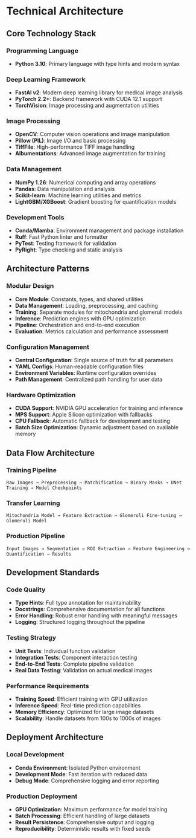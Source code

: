 # Technical Architecture

## Core Technology Stack

### Programming Language
- **Python 3.10**: Primary language with type hints and modern syntax

### Deep Learning Framework
- **FastAI v2**: Modern deep learning library for medical image analysis
- **PyTorch 2.2+**: Backend framework with CUDA 12.1 support
- **TorchVision**: Image processing and augmentation utilities

### Image Processing
- **OpenCV**: Computer vision operations and image manipulation
- **Pillow (PIL)**: Image I/O and basic processing
- **TiffFile**: High-performance TIFF image handling
- **Albumentations**: Advanced image augmentation for training

### Data Management
- **NumPy 1.26**: Numerical computing and array operations
- **Pandas**: Data manipulation and analysis
- **Scikit-learn**: Machine learning utilities and metrics
- **LightGBM/XGBoost**: Gradient boosting for quantification models

### Development Tools
- **Conda/Mamba**: Environment management and package installation
- **Ruff**: Fast Python linter and formatter
- **PyTest**: Testing framework for validation
- **PyRight**: Type checking and static analysis

## Architecture Patterns

### Modular Design
- **Core Module**: Constants, types, and shared utilities
- **Data Management**: Loading, preprocessing, and caching
- **Training**: Separate modules for mitochondria and glomeruli models
- **Inference**: Prediction engines with GPU optimization
- **Pipeline**: Orchestration and end-to-end execution
- **Evaluation**: Metrics calculation and performance assessment

### Configuration Management
- **Central Configuration**: Single source of truth for all parameters
- **YAML Configs**: Human-readable configuration files
- **Environment Variables**: Runtime configuration overrides
- **Path Management**: Centralized path handling for user data

### Hardware Optimization
- **CUDA Support**: NVIDIA GPU acceleration for training and inference
- **MPS Support**: Apple Silicon optimization with fallbacks
- **CPU Fallback**: Automatic fallback for development and testing
- **Batch Size Optimization**: Dynamic adjustment based on available memory

## Data Flow Architecture

### Training Pipeline
```
Raw Images → Preprocessing → Patchification → Binary Masks → UNet Training → Model Checkpoints
```

### Transfer Learning
```
Mitochondria Model → Feature Extraction → Glomeruli Fine-tuning → Glomeruli Model
```

### Production Pipeline
```
Input Images → Segmentation → ROI Extraction → Feature Engineering → Quantification → Results
```

## Development Standards

### Code Quality
- **Type Hints**: Full type annotation for maintainability
- **Docstrings**: Comprehensive documentation for all functions
- **Error Handling**: Robust error handling with meaningful messages
- **Logging**: Structured logging throughout the pipeline

### Testing Strategy
- **Unit Tests**: Individual function validation
- **Integration Tests**: Component interaction testing
- **End-to-End Tests**: Complete pipeline validation
- **Real Data Testing**: Validation on actual medical images

### Performance Requirements
- **Training Speed**: Efficient training with GPU utilization
- **Inference Speed**: Real-time prediction capabilities
- **Memory Efficiency**: Optimized for large image datasets
- **Scalability**: Handle datasets from 100s to 1000s of images

## Deployment Architecture

### Local Development
- **Conda Environment**: Isolated Python environment
- **Development Mode**: Fast iteration with reduced data
- **Debug Mode**: Comprehensive logging and error reporting

### Production Deployment
- **GPU Optimization**: Maximum performance for model training
- **Batch Processing**: Efficient handling of large datasets
- **Result Persistence**: Comprehensive output and logging
- **Reproducibility**: Deterministic results with fixed seeds
